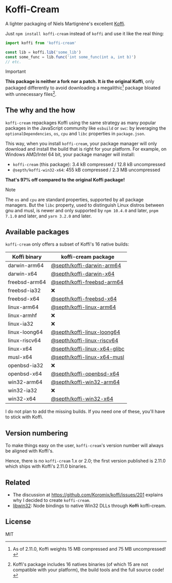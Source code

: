 # Koffi-Cream
A lighter packaging of Niels Martignène's excellent [Koffi](https://koffi.dev).

Just `npm install koffi-cream` instead of `koffi` and use it like the real thing:

```ts
import koffi from 'koffi-cream'

const lib = koffi.lib('some_lib')
const some_func = lib.func('int some_func(int a, int b)')
// etc.
```

> [!IMPORTANT]
> **This package is neither a fork nor a patch. It *is* the original Koffi**, only packaged differently to avoid downloading a megalithic[^1] package bloated with unnecessary files[^2].


## The why and the how
`koffi-cream` repackages Koffi using the same strategy as many popular packages in the JavaScript community like `esbuild` or `swc`: by leveraging the `optionalDependencies`, `os`, `cpu` and `libc` properties in `package.json`.

This way, when you install `koffi-cream`, your package manager will only download and install the build that is right for your platform. For example, on Windows AMD/Intel 64 bit, your package manager will install:
- `koffi-cream` (this package): 3.4 kB compressed / 12.8 kB uncompressed
- `@septh/koffi-win32-x64`: 455 kB compressed / 2.3 MB uncompressed

**That's 97% off compared to the original Koffi package!**

> [!NOTE]
> The `os` and `cpu` are standard properties, supported by all package managers. But the `libc` property, used to distinguish Linux distros between gnu and musl, is newer and only supported by `npm 10.4.0` and later, `pnpm 7.1.0` and later, and `yarn 3.2.0` and later.

[^1]: As of 2.11.0, Koffi weights 15 MB compressed and 75 MB uncompressed!
[^2]: Koffi's package includes 16 natives binaries (of which 15 are not compatible with your platform), the build tools and the full source code!


## Available packages
`koffi-cream` only offers a subset of Koffi's 16 native builds:

| Koffi binary  | koffi-cream package                                                                        |
|---------------|--------------------------------------------------------------------------------------------|
| darwin-arm64  | [@septh/koffi-darwin-arm64](https://www.npmjs.com/package/@septh/koffi-darwin-arm64)       |
| darwin-x64    | [@septh/koffi-darwin-x64](https://www.npmjs.com/package/@septh/koffi-darwin-x64)           |
| freebsd-arm64 | [@septh/koffi-freebsd-arm64](https://www.npmjs.com/package/@septh/koffi-freebsd-arm64)     |
| freebsd-ia32  | ❌                                                                                        |
| freebsd-x64   | [@septh/koffi-freebsd-x64](https://www.npmjs.com/package/@septh/koffi-freebsd-x64)         |
| linux-arm64   | [@septh/koffi-linux-arm64](https://www.npmjs.com/package/@septh/koffi-linux-arm64)         |
| linux-armhf   | ❌                                                                                        |
| linux-ia32    | ❌                                                                                        |
| linux-loong64 | [@septh/koffi-linux-loong64](https://www.npmjs.com/package/@septh/koffi-linux-loong64)     |
| linux-riscv64 | [@septh/koffi-linux-riscv64](https://www.npmjs.com/package/@septh/koffi-linux-riscv64)     |
| linux-x64     | [@septh/koffi-linux-x64-glibc](https://www.npmjs.com/package/@septh/koffi-linux-x64-glibc) |
| musl-x64      | [@septh/koffi-linux-x64-musl](https://www.npmjs.com/package/@septh/koffi-linux-x64-musl)   |
| openbsd-ia32  | ❌                                                                                        |
| openbsd-x64   | [@septh/koffi-openbsd-x64](https://www.npmjs.com/package/@septh/koffi-openbsd-x64)         |
| win32-arm64   | [@septh/koffi-win32-arm64](https://www.npmjs.com/package/@septh/koffi-win32-arm64)         |
| win32-ia32    | ❌                                                                                        |
| win32-x64     | [@septh/koffi-win32-x64](https://www.npmjs.com/package/@septh/koffi-win32-x64)             |

I do not plan to add the missing builds. If you need one of these, you'll have to stick with Koffi.


## Version numbering
To make things easy on the user, `koffi-cream`'s version number will always be aligned with Koffi's.

Hence, there is no `koffi-cream` 1.x or 2.0; the first version published is 2.11.0 which ships with Koffi's 2.11.0 binaries.


## Related
- The discussion at https://github.com/Koromix/koffi/issues/201 explains why I decided to create `koffi-cream`.
- [libwin32](https://github.com/Septh/libwin32#readme): Node bindings to native Win32 DLLs through ~~Koffi~~ koffi-cream.


## License
MIT
